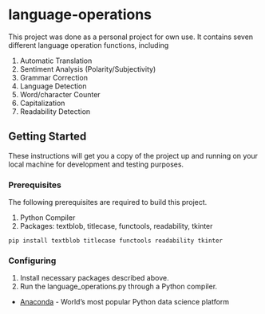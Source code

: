 # language-operations

This project was done as a personal project for own use. It contains seven different language operation functions, including

1. Automatic Translation
2. Sentiment Analysis (Polarity/Subjectivity)
3. Grammar Correction
4. Language Detection
5. Word/character Counter
6. Capitalization
7. Readability Detection

## Getting Started

These instructions will get you a copy of the project up and running on your local machine for development and testing purposes.

### Prerequisites

The following prerequisites are required to build this project.

1. Python Compiler
2. Packages: textblob, titlecase, functools, readability, tkinter

```
pip install textblob titlecase functools readability tkinter
```

### Configuring

1. Install necessary packages described above.
2. Run the language_operations.py through a Python compiler.

* [Anaconda](https://www.anaconda.com/download/) - World’s most popular Python data science platform

